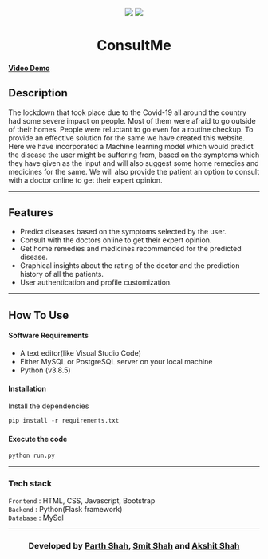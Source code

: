 <div align="center">

[![](https://img.shields.io/badge/Made_with-Python3-blue?style=for-the-badge&logo=python)](https://www.python.org "Python3")
[![](https://img.shields.io/badge/IDE-Visual_Studio_Code-purple?style=for-the-badge&logo=visual-studio-code)](https://code.visualstudio.com/ "Visual Studio Code")


</div>

<h1 align = 'center'><b>ConsultMe</b></h1> 

#### [Video Demo](https://drive.google.com/file/d/1-j22rY0hVpl16I5KIPr1I8-0q2o3JaPd/view?usp=share_link)

## Description ##
<p>
  The lockdown that took place due to the Covid-19 all around the country had some severe impact on people. 
  Most of them were afraid to go outside of their homes. 
  People were reluctant to go even for a routine checkup.
  To provide an effective solution for the same we have created this website.
  Here we have incorporated a Machine learning model which would predict the disease the user might be suffering from, based on the symptoms which they have given as the input     and will also suggest some home remedies and medicines for the same. 
  We will also provide the patient an option to consult with a doctor online to get their expert opinion.
<p>
  
---
  
## Features ##
- Predict diseases based on the symptoms selected by the user.
- Consult with the doctors online to get their expert opinion.
- Get home remedies and medicines recommended for the predicted disease.
- Graphical insights about the rating of the doctor and the prediction history of all the patients.
- User authentication and profile customization.
---

## How To Use
#### Software Requirements
- A text editor(like Visual Studio Code)
- Either MySQL or PostgreSQL server on your local machine
- Python (v3.8.5)

#### Installation
Install the dependencies
```html  
pip install -r requirements.txt
```

#### Execute the code 

```html
python run.py
```

---
### Tech stack

`Frontend` : HTML, CSS, Javascript, Bootstrap <br>
`Backend` : Python(Flask framework) <br>
`Database` : MySql <br>

------------------------------------------

<h3 align="center"><b>Developed  by <a href="https://github.com/Parth18Shah">Parth Shah</a>, <a href="https://github.com/Smit1400">Smit Shah</a> and <a href="https://github.com/akshit6">Akshit Shah</a></b></h3>
